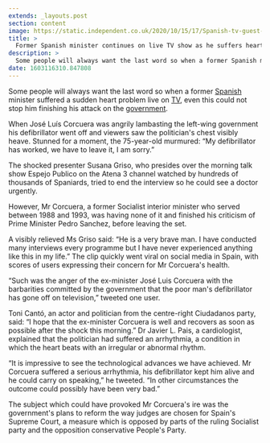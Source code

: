 ```yaml
--- 
extends: _layouts.post 
section: content 
image: https://static.independent.co.uk/2020/10/15/17/Spanish-tv-guest-heart-murmur.jpg 
title: > 
  Former Spanish minister continues on live TV show as he suffers heart murmur and defibrillator goes off 
description: > 
  Some people will always want the last word so when a former Spanish minister suffered a sudden heart problem live on TV, even this could not stop him finishing his attack on the government.When José Luís Corcuera was angrily lambasting the left-wing government his defibrillator went off and viewers saw the politician's chest visibly heave.However, Mr Corcuera, a former Socialist interior minister who served between 1988 and 1993, was having none of it and finished his criticism of Prime Minister Pedro Sanchez, before leaving the set.“Such was the anger of the ex-minister José Luis Corcuera with the barbarities committed by the government that the poor man's defibrillator has gone off on television,” tweeted one user.Mr Corcuera suffered a serious arrhythmia, his defibrillator kept him alive and he could carry on speaking,” he tweeted. 
date: 1603116310.847808 
--- 
```

<div><p class="sc-pHJJA iocNwz above-article-prompt-donations"></p><p>Some people will always want the last word so when a former <a href="/topic/spanish">Spanish</a> minister suffered a sudden heart problem live on <a href="/topic/tv">TV</a>, even this could not stop him finishing his attack on the <a href="/topic/government">government</a>.&#160;</p><p>When Jos&#233; Lu&#237;s Corcuera was angrily lambasting the left-wing government his defibrillator went off and viewers saw the politician's chest visibly heave. Stunned for a moment, the 75-year-old murmured: &#8220;My defibrillator has worked, we have to leave it, I am sorry.&#8221;&#160;</p><p></p><p>The shocked presenter Susana Griso, who presides over the morning talk show Espejo Publico on the Atena 3 channel watched by hundreds of thousands of Spaniards, tried to end the interview so he could see a doctor urgently.&#160;</p><p id="article-im-prompt"></p><p>However, Mr Corcuera, a former Socialist interior minister who served between 1988 and 1993, was having none of it and finished his criticism of Prime Minister Pedro Sanchez, before leaving the set.&#160;</p><p></p><p></p><p>A visibly relieved Ms Griso said: &#8220;He is a very brave man. I have conducted many interviews every programme but I have never experienced anything like this in my life.&#8221; The clip quickly went viral on social media in Spain, with scores of users expressing their concern for Mr Corcuera's health.&#160;</p><p>&#8220;Such was the anger of the ex-minister Jos&#233; Luis Corcuera with the barbarities committed by the government that the poor man's defibrillator has gone off on television,&#8221; tweeted one user. &#160;</p><p id="taboola-carousel-thumbnails"></p><p>Toni Cant&#243;, an actor and politician from the centre-right Ciudadanos party, said: &#8220;I hope that the ex-minister Corcuera is well and recovers as soon as possible after the shock this morning.&#8221; Dr Javier L. Pais, a cardiologist, explained that the politician had suffered an arrhythmia, a condition in which the heart beats with an irregular or abnormal rhythm.&#160;</p><p>&#8220;It is impressive to see the technological advances we have achieved. Mr Corcuera suffered a serious arrhythmia, his defibrillator kept him alive and he could carry on speaking,&#8221; he tweeted. &#8220;In other circumstances the outcome could possibly have been very bad.&#8221;&#160;</p><p>The subject which could have provoked Mr Corcuera's ire was the government's plans to reform the way judges are chosen for Spain's Supreme Court, a measure which is opposed by parts of the ruling Socialist party and the opposition conservative People's Party. &#160;</p><p class="sc-ptCms fzKffT"></p></div>